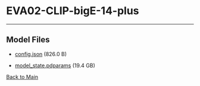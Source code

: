
# EVA02-CLIP-bigE-14-plus
---



## Model Files

- [config.json](https://paddlenlp.bj.bcebos.com/models/community/EVA/EVA02-CLIP-bigE-14-plus/config.json) (826.0 B)

- [model_state.pdparams](https://paddlenlp.bj.bcebos.com/models/community/EVA/EVA02-CLIP-bigE-14-plus/model_state.pdparams) (19.4 GB)


[Back to Main](../../)